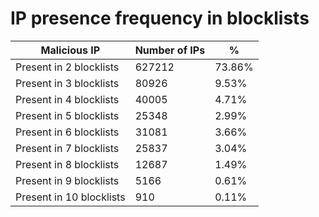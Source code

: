 # IP presence frequency in blocklists
| Malicious IP | Number of IPs | % |
|----|----|----|
| Present in 2 blocklists | 627212 | 73.86% |
| Present in 3 blocklists | 80926 | 9.53% |
| Present in 4 blocklists | 40005 | 4.71% |
| Present in 5 blocklists | 25348 | 2.99% |
| Present in 6 blocklists | 31081 | 3.66% |
| Present in 7 blocklists | 25837 | 3.04% |
| Present in 8 blocklists | 12687 | 1.49% |
| Present in 9 blocklists | 5166 | 0.61% |
| Present in 10 blocklists | 910 | 0.11% |
